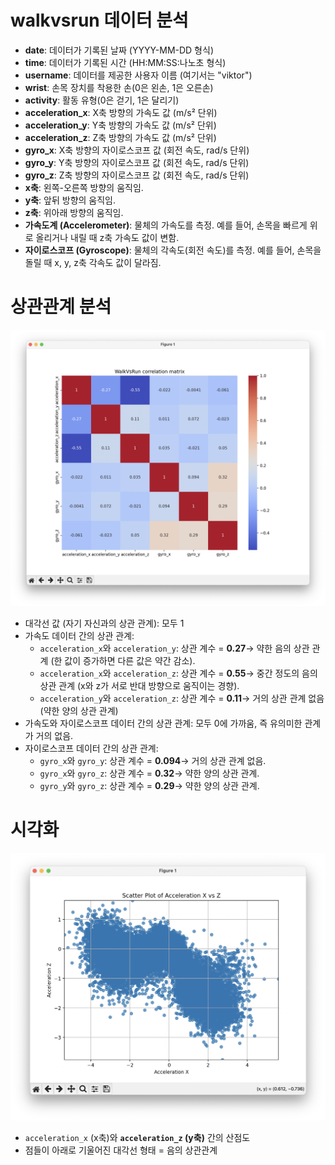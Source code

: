# walkvsrun 데이터 분석

- **date**: 데이터가 기록된 날짜 (YYYY-MM-DD 형식)
- **time**: 데이터가 기록된 시간 (HH:MM:SS:나노초 형식)
- **username**: 데이터를 제공한 사용자 이름 (여기서는 "viktor")
- **wrist**: 손목 장치를 착용한 손(0은 왼손, 1은 오른손)
- **activity**: 활동 유형(0은 걷기, 1은 달리기)
- **acceleration_x**: X축 방향의 가속도 값 (m/s² 단위)
- **acceleration_y**: Y축 방향의 가속도 값 (m/s² 단위)
- **acceleration_z**: Z축 방향의 가속도 값 (m/s² 단위)
- **gyro_x**: X축 방향의 자이로스코프 값 (회전 속도, rad/s 단위)
- **gyro_y**: Y축 방향의 자이로스코프 값 (회전 속도, rad/s 단위)
- **gyro_z**: Z축 방향의 자이로스코프 값 (회전 속도, rad/s 단위)
- **x축**: 왼쪽-오른쪽 방향의 움직임.
- **y축**: 앞뒤 방향의 움직임.
- **z축**: 위아래 방향의 움직임.
- **가속도계 (Accelerometer)**: 물체의 가속도를 측정. 예를 들어, 손목을 빠르게 위로 올리거나 내릴 때 z축 가속도 값이 변함.
- **자이로스코프 (Gyroscope)**: 물체의 각속도(회전 속도)를 측정. 예를 들어, 손목을 돌릴 때 x, y, z축 각속도 값이 달라짐.

# 상관관계 분석
![상관관계분석](https://github.com/yyyewon/yyyewon-pytorch-MTS/blob/main/%E1%84%89%E1%85%B3%E1%84%8F%E1%85%B3%E1%84%85%E1%85%B5%E1%86%AB%E1%84%89%E1%85%A3%E1%86%BA%202024-11-29%20%E1%84%8B%E1%85%A9%E1%84%92%E1%85%AE%2010.27.27.png)

- 대각선 값 (자기 자신과의 상관 관계): 모두 1
- 가속도 데이터 간의 상관 관계:
    - `acceleration_x`와 `acceleration_y`: 상관 계수 = **0.27**→ 약한 음의 상관 관계 (한 값이 증가하면 다른 값은 약간 감소).
    - `acceleration_x`와 `acceleration_z`: 상관 계수 = **0.55**→ 중간 정도의 음의 상관 관계 (x와 z가 서로 반대 방향으로 움직이는 경향).
    - `acceleration_y`와 `acceleration_z`: 상관 계수 = **0.11**→ 거의 상관 관계 없음 (약한 양의 상관 관계)
- 가속도와 자이로스코프 데이터 간의 상관 관계: 모두 0에 가까움, 즉 유의미한 관계가 거의 없음.
- 자이로스코프 데이터 간의 상관 관계:
    - `gyro_x`와 `gyro_y`: 상관 계수 = **0.094**→ 거의 상관 관계 없음.
    - `gyro_x`와 `gyro_z`: 상관 계수 = **0.32**→ 약한 양의 상관 관계.
    - `gyro_y`와 `gyro_z`: 상관 계수 = **0.29**→ 약한 양의 상관 관계.
 
# 시각화
![x와 z간의 산점도](https://github.com/yyyewon/yyyewon-pytorch-MTS/blob/main/%E1%84%89%E1%85%B3%E1%84%8F%E1%85%B3%E1%84%85%E1%85%B5%E1%86%AB%E1%84%89%E1%85%A3%E1%86%BA%202024-11-29%20%E1%84%8B%E1%85%A9%E1%84%92%E1%85%AE%2011.07.15.png)

- `acceleration_x` (x축)와 **`acceleration_z` (y축)** 간의 산점도
- 점들이 아래로 기울어진 대각선 형태 = 음의 상관관계
